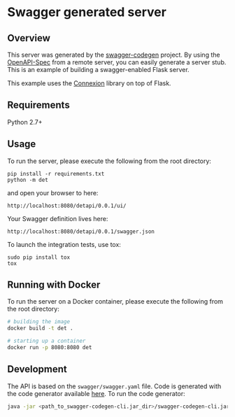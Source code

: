 # Swagger generated server

## Overview
This server was generated by the [swagger-codegen](https://github.com/swagger-api/swagger-codegen) project. By using the
[OpenAPI-Spec](https://github.com/swagger-api/swagger-core/wiki) from a remote server, you can easily generate a server stub.  This
is an example of building a swagger-enabled Flask server.

This example uses the [Connexion](https://github.com/zalando/connexion) library on top of Flask.

## Requirements
Python 2.7+

## Usage
To run the server, please execute the following from the root directory:

```
pip install -r requirements.txt
python -m det 
```

and open your browser to here:

```
http://localhost:8080/detapi/0.0.1/ui/
```

Your Swagger definition lives here:

```
http://localhost:8080/detapi/0.0.1/swagger.json
```

To launch the integration tests, use tox:
```
sudo pip install tox
tox
```

## Running with Docker

To run the server on a Docker container, please execute the following from the root directory:

```bash
# building the image
docker build -t det .

# starting up a container
docker run -p 8080:8080 det
```

## Development
The API is based on the `swagger/swagger.yaml` file.
Code is generated with the code generator available [here](https://github.com/swagger-api/swagger-codegen). 
To run the code generator: 
```bash
java -jar <path_to_swagger-codegen-cli.jar_dir>/swagger-codegen-cli.jar generate -i det/swagger/swagger.yml -l python-flask -o <output_dir> -c det/swagger/python_codegen_config.json
```
